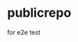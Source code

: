 # publicrepo
for e2e test



































































































































































































































































































































































































































































































































































































































































































































































































































































































































































































































































































































































































































































































































































































































































































































































































































































































































































































































































































































































































































































































































































